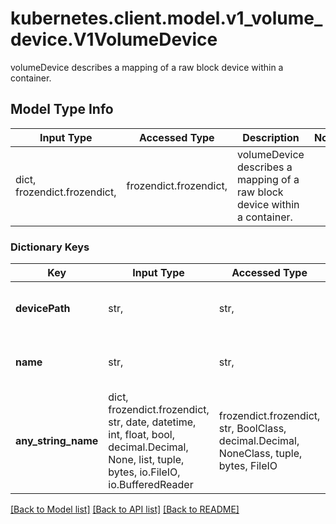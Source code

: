 # kubernetes.client.model.v1_volume_device.V1VolumeDevice

volumeDevice describes a mapping of a raw block device within a container.

## Model Type Info
Input Type | Accessed Type | Description | Notes
------------ | ------------- | ------------- | -------------
dict, frozendict.frozendict,  | frozendict.frozendict,  | volumeDevice describes a mapping of a raw block device within a container. | 

### Dictionary Keys
Key | Input Type | Accessed Type | Description | Notes
------------ | ------------- | ------------- | ------------- | -------------
**devicePath** | str,  | str,  | devicePath is the path inside of the container that the device will be mapped to. | 
**name** | str,  | str,  | name must match the name of a persistentVolumeClaim in the pod | 
**any_string_name** | dict, frozendict.frozendict, str, date, datetime, int, float, bool, decimal.Decimal, None, list, tuple, bytes, io.FileIO, io.BufferedReader | frozendict.frozendict, str, BoolClass, decimal.Decimal, NoneClass, tuple, bytes, FileIO | any string name can be used but the value must be the correct type | [optional]

[[Back to Model list]](../../README.md#documentation-for-models) [[Back to API list]](../../README.md#documentation-for-api-endpoints) [[Back to README]](../../README.md)

